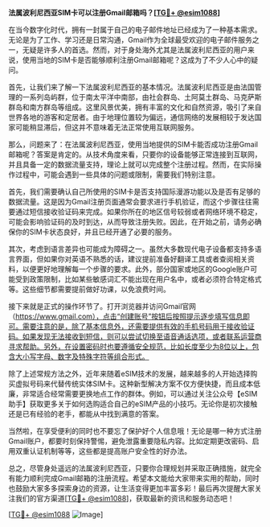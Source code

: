 **法属波利尼西亚SIM卡可以注册Gmail邮箱吗？[[TG💪+ @esim1088](https://t.me/s/esim1088)]**

在当今数字化时代，拥有一封属于自己的电子邮件地址已经成为了一种基本需求。无论是为了工作、学习还是日常沟通，Gmail作为全球最受欢迎的电子邮件服务之一，无疑是许多人的首选。然而，对于身处海外尤其是法属波利尼西亚的用户来说，使用当地的SIM卡是否能够顺利注册Gmail邮箱呢？这成为了不少人心中的疑问。

首先，让我们来了解一下法属波利尼西亚的基本情况。法属波利尼西亚是由法国管理的一系列岛屿群，位于南太平洋中南部，由社会群岛、土阿莫土群岛、马克萨斯群岛和南方群岛等组成。这里风景优美，拥有丰富的文化和自然资源，吸引了来自世界各地的游客和定居者。由于地理位置较为偏远，通信网络的发展相较于发达国家可能稍显滞后，但这并不意味着无法正常使用互联网服务。

那么，问题来了：在法属波利尼西亚，使用当地提供的SIM卡能否成功注册Gmail邮箱呢？答案是肯定的。从技术角度来看，只要你的设备能够正常连接到互联网，并且具备一定的数据流量支持，理论上就可以完成整个注册过程。然而，在实际操作过程中，可能会遇到一些具体的问题或限制，需要我们特别注意。

首先，我们需要确认自己所使用的SIM卡是否支持国际漫游功能以及是否有足够的数据流量。这是因为Gmail注册页面通常会要求进行手机验证，而这个步骤往往需要通过短信接收验证码来完成。如果你所在的地区信号较弱或者网络环境不稳定，可能会影响验证码的及时到达，从而导致注册失败。因此，在开始之前，请务必确保你的SIM卡状态良好，并且已经开通了必要的服务。

其次，考虑到语言差异也可能成为障碍之一。虽然大多数现代电子设备都支持多语言界面，但如果你对英语不熟悉的话，建议提前准备好翻译工具或者查阅相关资料，以便更好地理解每一个步骤的要求。此外，部分国家或地区的Google账户可能受到政策限制，比如某些敏感词汇不能出现在用户名中，或者必须符合特定格式等。这些细节都需要提前做好功课，以免浪费时间。

接下来就是正式的操作环节了。打开浏览器并访问Gmail官网（https://www.gmail.com），点击“创建账号”按钮后按照提示逐步填写信息即可。需要注意的是，除了基本信息外，还需要提供有效的手机号码用于接收验证码。如果发现无法接收到短信，则可以尝试切换至语音通话选项，或者联系运营商寻求帮助。另外，在设置密码时也要遵循安全规范，比如长度至少为8位以上，包含大小写字母、数字及特殊字符等组合形式。

除了上述常规方法之外，近年来随着eSIM技术的发展，越来越多的人开始选择购买虚拟号码来代替传统实体SIM卡。这种新型解决方案不仅方便快捷，而且成本低廉，非常适合经常需要更换地点工作的群体。例如，可以通过关注公众号【eSIM助手】获取更多关于如何选购适合自己的eSIM产品的小技巧。无论你是初次接触还是已有经验的老手，都能从中找到满意的答案。

当然啦，在享受便利的同时也不要忘了保护好个人信息哦！无论是哪一种方式注册Gmail账户，都要时刻保持警惕，避免泄露重要隐私内容。比如定期更改密码、启用双重认证机制等等，这些都是提高账户安全性的好办法。

总之，尽管身处遥远的法属波利尼西亚，只要你合理规划并采取正确措施，就完全有能力顺利完成Gmail邮箱的注册流程。希望本文能给大家带来实用的帮助，同时也鼓励大家多多探索身边的资源，让生活变得更加丰富多彩！最后再次提醒大家关注我们的官方渠道[[TG💪+ @esim1088](https://t.me/s/esim1088)]，获取最新的资讯和服务动态吧！

[[TG💪+ @esim1088](https://t.me/s/esim1088) ![Image](https://i.postimg.cc/4NQfJmqS/Snipaste-2025-05-13-00-14-12.png)]